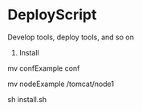 DeployScript
============

Develop tools, deploy tools, and so on


1. Install

  mv confExample conf
  
  mv nodeExample /tomcat/node1
  
  sh install.sh
